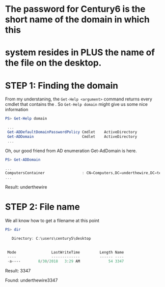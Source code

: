 #  The password for Century6 is the short name of the domain in which this
# system resides in PLUS the name of the file on the desktop.

# STEP 1: Finding the domain
  From my understaning, the `Get-Help <argument>` command returns every cmdlet that contains
 the <argument>. So `Get-Help domain` might give us some nice information

 ```powershell
 PS> Get-Help domain

  ...
  Get-ADDefaultDomainPasswordPolicy Cmdlet    ActiveDirectory           Gets the default password policy for an Active Directory domain.  
  Get-ADDomain                      Cmdlet    ActiveDirectory           Gets an Active Directory domain.                                  
  ...
 ```
  Oh, our good friend from AD enumeration Get-AdDomain is here.
 ```powershell
 PS> Get-ADDomain

 ...
 ComputersContainer                 : CN=Computers,DC=underthewire,DC=tech
 ...
 ```

 Result: underthewire
 

# STEP 2: File name

 We all know how to get a filename at this point

 ```powershell
 PS> dir

    Directory: C:\users\century5\desktop              
                                                      
                                                      
  Mode                LastWriteTime         Length Name 
  ----                -------------         ------ ---- 
  -a----        8/30/2018   3:29 AM             54 3347 
 ```

 Result: 3347

Found: underthewire3347
